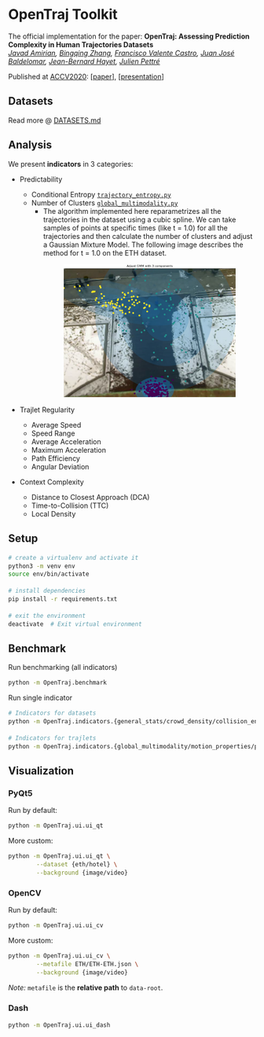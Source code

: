 # OpenTraj Toolkit

The official implementation for the paper:
**OpenTraj: Assessing Prediction Complexity in Human Trajectories Datasets**  
*[Javad Amirian](http://people.rennes.inria.fr/Javad.Amirian),
[Bingqing Zhang](),
[Francisco Valente Castro](),
[Juan José Baldelomar](),
[Jean-Bernard Hayet](http://aplicaciones.cimat.mx/Personal/jbhayet/home),
[Julien Pettré](http://people.rennes.inria.fr/Julien.Pettre/)*  

Published at [ACCV2020](http://accv2020.kyoto/): [[paper](https://arxiv.org/abs/2010.00890)], [[presentation]()]

## Datasets

Read more @ [DATASETS.md](DATASETS.md)

## Analysis

We present **indicators** in 3 categories:

- Predictability
    - Conditional Entropy [`trajectory_entropy.py`](OpenTraj/indicators/trajectory_entropy.py)
    - Number of Clusters [`global_multimodality.py`](OpenTraj/indicators/global_multimodality.py)
        - The algorithm implemented here reparametrizes all the trajectories in the dataset using a cubic spline. We can take samples of points at specific times (like t = 1.0) for all the trajectories and then calculate the number of clusters and adjust a Gaussian Mixture Model. The following image describes the method for t = 1.0 on the ETH dataset.  <p align="center"> 
            <img src="./docs/figs/fig-opentraj-eth-global-multimodality.png" alt="global multimodality" width="350" />
        </p>
    
- Trajlet Regularity
    - Average Speed 
    - Speed Range
    - Average Acceleration
    - Maximum Acceleration
    - Path Efficiency
    - Angular Deviation
    
- Context Complexity
    - Distance to Closest Approach (DCA)
    - Time-to-Collision (TTC)
    - Local Density

## Setup

```bash
# create a virtualenv and activate it
python3 -m venv env
source env/bin/activate

# install dependencies
pip install -r requirements.txt

# exit the environment
deactivate  # Exit virtual environment
``` 

## Benchmark

Run benchmarking (all indicators)
```bash
python -m OpenTraj.benchmark
``` 

Run single indicator
```bash
# Indicators for datasets
python -m OpenTraj.indicators.{general_stats/crowd_density/collision_energy}

# Indicators for trajlets
python -m OpenTraj.indicators.{global_multimodality/motion_properties/path_efficiency/traj_deviation/traj_entropy}
```

## Visualization

### PyQt5

Run by default:
```bash
python -m OpenTraj.ui.ui_qt
``` 

More custom:
```bash
python -m OpenTraj.ui.ui_qt \
        --dataset {eth/hotel} \
        --background {image/video}
``` 

### OpenCV

Run by default:
```bash
python -m OpenTraj.ui.ui_cv
``` 

More custom:
```bash
python -m OpenTraj.ui.ui_cv \
        --metafile ETH/ETH-ETH.json \
        --background {image/video}
``` 
*Note:* `metafile` is the **relative path** to `data-root`.

### Dash
```bash
python -m OpenTraj.ui.ui_dash
``` 

